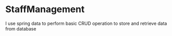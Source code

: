 # StaffManagement
I use spring data  to perform  basic CRUD operation to store and retrieve  data from database 
